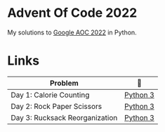 # Advent Of Code 2022
My solutions to [Google AOC 2022](https://adventofcode.com/) in Python.

# Links
| Problem | :link: |
| - | - |
| Day 1: Calorie Counting | [Python 3](https://github.com/dsja612/AdventOfCode2022/blob/main/Day%201/Day1.py) |
| Day 2: Rock Paper Scissors | [Python 3](https://github.com/dsja612/AdventOfCode2022/blob/main/Day%202/Day2.py) |
| Day 3: Rucksack Reorganization | [Python 3](https://github.com/dsja612/AdventOfCode2022/blob/main/Day%203/Day3.py) |
